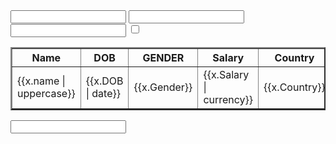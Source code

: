 <html>
<head>
  <title>Angular Practice</title>
  <link rel="stylesheet" type="text/css" href="angular.css">
  <script src="http://ajax.googleapis.com/ajax/libs/angularjs/1.4.8/angular.min.js"></script>
  <script type="text/javascript">
  angular.module('myApp', []).controller('myController', function($scope){
$scope.employees =
[{name : "roy", DOB : "June 25", Gender : "Male", Salary : "30000.32", Country : "USA"},
{name : "randy", DOB : "June 22", Gender : "Male", Salary : "50000.90", Country : "USA"},
{name : "john", DOB : "June 21", Gender : "Male", Salary : "60000.98", Country : "UK"},
{name : "jacky", DOB : "June 27", Gender : "Male", Salary : "70000.76", Country : "Brazil"},
{name : "zoro", DOB : "June 26", Gender : "Male", Salary : "90000.66", Country : "Venezuela"},
 ];
 $scope.test = 5;
 $scope.orderByMe = function(x) {
  $scope.myOrderBy = x;
 }
})
  </script>
</head>
<body>
<div ng-app="myApp" ng-controller="myController">
<input type="number" ng-model="test">
<input type="text" ng-model="find.name">
<input type="text" ng-model="find.Country">
<input type="checkbox" ng-model="exactMatch">
<table border="2">
<tr>
<th ng-click="orderByMe('name')">Name</th>
<th ng-click="orderByMe('DOB')">DOB</th>
<th ng-click="orderByMe('Gender')">GENDER</th>
<th ng-click="orderByMe('Salary')">Salary</th>
<th ng-click="orderByMe('Country')">Country</th>
</tr>
<tr ng-repeat="x in employees | limitTo:test | filter:find:exactMatch">
<td>{{x.name | uppercase}}</td>
<td>{{x.DOB | date}}</td>
<td>{{x.Gender}}</td>
<td>{{x.Salary | currency}}</td>
<td>{{x.Country}}</td>
</tr>
</table>
<input class="doi" type="text" ng-model="find">
</div>
</body>
</html>
